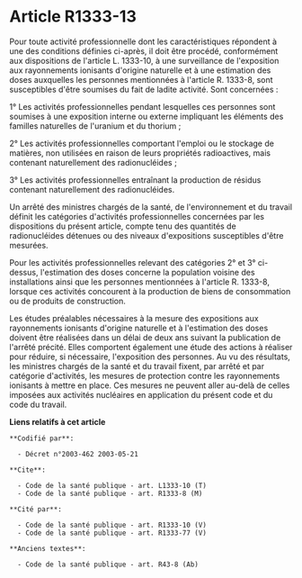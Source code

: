 # Article R1333-13

Pour toute activité professionnelle dont les caractéristiques répondent à une des conditions définies ci-après, il doit être
procédé, conformément aux dispositions de l'article L. 1333-10, à une surveillance de l'exposition aux rayonnements ionisants
d'origine naturelle et à une estimation des doses auxquelles les personnes mentionnées à l'article R. 1333-8, sont
susceptibles d'être soumises du fait de ladite activité. Sont concernées :

1° Les activités professionnelles pendant lesquelles ces personnes sont soumises à une exposition interne ou externe
impliquant les éléments des familles naturelles de l'uranium et du thorium ;

2° Les activités professionnelles comportant l'emploi ou le stockage de matières, non utilisées en raison de leurs propriétés
radioactives, mais contenant naturellement des radionucléides ;

3° Les activités professionnelles entraînant la production de résidus contenant naturellement des radionucléides.

Un arrêté des ministres chargés de la santé, de l'environnement et du travail définit les catégories d'activités
professionnelles concernées par les dispositions du présent article, compte tenu des quantités de radionucléides détenues ou
des niveaux d'expositions susceptibles d'être mesurées.

Pour les activités professionnelles relevant des catégories 2° et 3° ci-dessus, l'estimation des doses concerne la population
voisine des installations ainsi que les personnes mentionnées à l'article R. 1333-8, lorsque ces activités concourent à la
production de biens de consommation ou de produits de construction.

Les études préalables nécessaires à la mesure des expositions aux rayonnements ionisants d'origine naturelle et à
l'estimation des doses doivent être réalisées dans un délai de deux ans suivant la publication de l'arrêté précité. Elles
comportent également une étude des actions à réaliser pour réduire, si nécessaire, l'exposition des personnes. Au vu des
résultats, les ministres chargés de la santé et du travail fixent, par arrêté et par catégorie d'activités, les mesures de
protection contre les rayonnements ionisants à mettre en place. Ces mesures ne peuvent aller au-delà de celles imposées aux
activités nucléaires en application du présent code et du code du travail.

**Liens relatifs à cet article**

	**Codifié par**:

	  - Décret n°2003-462 2003-05-21

	**Cite**:

	  - Code de la santé publique - art. L1333-10 (T)
	  - Code de la santé publique - art. R1333-8 (M)

	**Cité par**:

	  - Code de la santé publique - art. R1333-10 (V)
	  - Code de la santé publique - art. R1333-77 (V)

	**Anciens textes**:

	  - Code de la santé publique - art. R43-8 (Ab)
